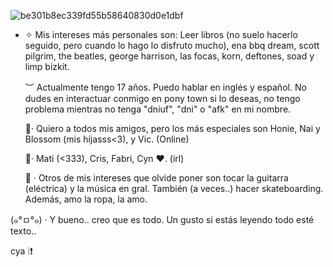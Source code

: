 ![be301b8ec339fd55b58640830d0e1dbf](https://github.com/user-attachments/assets/c875e208-db5b-4d82-8f8f-db3249f01270)
 - ✧ Mis intereses más personales son:
   Leer libros (no suelo hacerlo seguido, pero cuando lo hago lo disfruto mucho), ena bbq dream, scott pilgrim, the beatles, george harrison, las focas, korn, deftones, soad y limp bizkit.

   ︶ Actualmente tengo 17 años. Puedo hablar en inglés y español. No dudes en interactuar conmigo en pony town si lo deseas, no tengo problema mientras no tenga "dniuf", "dni" o "afk" en mi nombre.

   📍· Quiero a todos mis amigos, pero los más especiales son Honie, Nai y Blossom (mis hijasss<3), y Vic. (Online)

   📍· Mati (<333), Cris, Fabri, Cyn ❤. (irl)

   🍉 · Otros de mis intereses que olvide poner son tocar la guitarra (eléctrica) y la música en gral. También (a veces..) hacer skateboarding. Además, amo la ropa, la amo.

(๑°ㅁ°๑) · Y bueno.. creo que es todo. Un gusto si estás leyendo todo esté texto.. 


cya ❕❗

